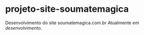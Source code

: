 # projeto-site-soumatemagica
Desenvolvimento do site soumatemagica.com.br
Atualmente *em desenvolvimento*.
